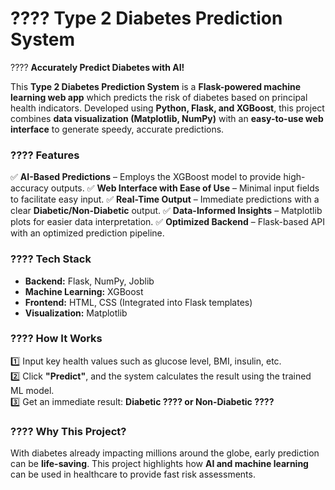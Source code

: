 # ???? Type 2 Diabetes Prediction System
???? **Accurately Predict Diabetes with AI!**

This **Type 2 Diabetes Prediction System** is a **Flask-powered machine learning web app** which predicts the risk of diabetes based on principal health indicators. Developed using **Python, Flask, and XGBoost**, this project combines **data visualization (Matplotlib, NumPy)** with an **easy-to-use web interface** to generate speedy, accurate predictions.

### ???? Features

✅ **AI-Based Predictions** – Employs the XGBoost model to provide high-accuracy outputs.
✅ **Web Interface with Ease of Use** – Minimal input fields to facilitate easy input.
✅ **Real-Time Output** – Immediate predictions with a clear **Diabetic/Non-Diabetic** output.
✅ **Data-Informed Insights** – Matplotlib plots for easier data interpretation.
✅ **Optimized Backend** – Flask-based API with an optimized prediction pipeline.
### ????️ Tech Stack

- **Backend:** Flask, NumPy, Joblib  
- **Machine Learning:** XGBoost  
- **Frontend:** HTML, CSS (Integrated into Flask templates)  
- **Visualization:** Matplotlib  
### ???? How It Works  

1️⃣ Input key health values such as glucose level, BMI, insulin, etc.  
2️⃣ Click **"Predict"**, and the system calculates the result using the trained ML model.  
3️⃣ Get an immediate result: **Diabetic ???? or Non-Diabetic ????**
### ???? Why This Project?

With diabetes already impacting millions around the globe, early prediction can be **life-saving**. This project highlights how **AI and machine learning** can be used in healthcare to provide fast risk assessments.

